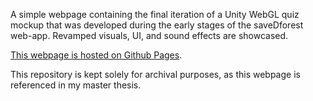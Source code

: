 A simple webpage containing the final iteration of a Unity WebGL quiz mockup that was developed during the early stages of the saveDforest web-app. Revamped visuals, UI, and sound effects are showcased.

[This webpage is hosted on Github Pages](https://ricardosantosfc.github.io/Yarn_Test_2D_v2/).

This repository is kept solely for archival purposes, as this webpage is referenced in my master thesis.

